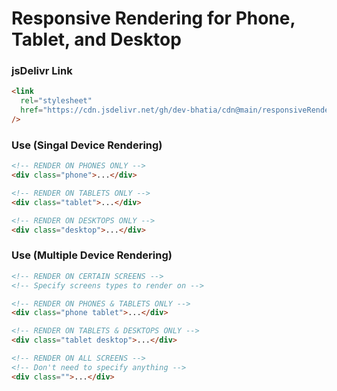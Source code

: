 # Responsive Rendering for Phone, Tablet, and Desktop

### jsDelivr Link

```html
<link
  rel="stylesheet"
  href="https://cdn.jsdelivr.net/gh/dev-bhatia/cdn@main/responsiveRender/responsiveRender.css"
/>
```

### Use (Singal Device Rendering)

```html
<!-- RENDER ON PHONES ONLY -->
<div class="phone">...</div>

<!-- RENDER ON TABLETS ONLY -->
<div class="tablet">...</div>

<!-- RENDER ON DESKTOPS ONLY -->
<div class="desktop">...</div>
```

### Use (Multiple Device Rendering)

```html
<!-- RENDER ON CERTAIN SCREENS -->
<!-- Specify screens types to render on -->

<!-- RENDER ON PHONES & TABLETS ONLY -->
<div class="phone tablet">...</div>

<!-- RENDER ON TABLETS & DESKTOPS ONLY -->
<div class="tablet desktop">...</div>

<!-- RENDER ON ALL SCREENS -->
<!-- Don't need to specify anything -->
<div class="">...</div>
```
